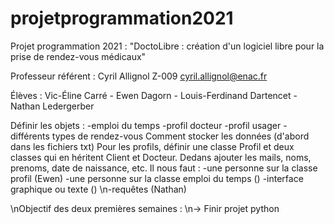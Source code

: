 # projetprogrammation2021
Projet programmation 2021 : "DoctoLibre : création d'un logiciel libre pour la prise de rendez-vous médicaux"


Professeur référent : Cyril Allignol                         Z-009           cyril.allignol@enac.fr

Élèves : Vic-Éline Carré - Ewen Dagorn - Louis-Ferdinand Dartencet - Nathan Ledergerber

Définir les objets :
-emploi du temps 
-profil docteur
-profil usager
-différents types de rendez-vous
Comment stocker les données (d'abord dans les fichiers txt)
 Pour les profils, définir une classe Profil et deux classes qui en héritent Client et Docteur. Dedans ajouter les mails, noms, prenoms, date de naissance, etc.
Il nous faut : 
-une personne sur la classe profil (Ewen)
-une personne sur la classe emploi du temps ()
-interface graphique ou texte ()
\n-requêtes (Nathan)

\nObjectif des deux premières semaines :
\n-> Finir projet python

